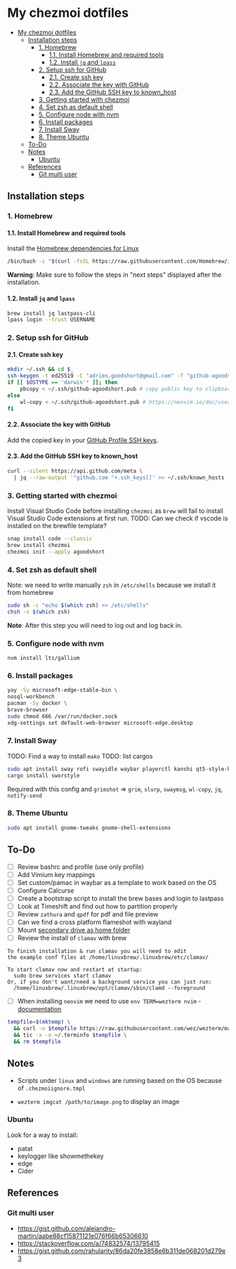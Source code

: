 # My chezmoi dotfiles

<!--toc:start-->
- [My chezmoi dotfiles](#my-chezmoi-dotfiles)
  - [Installation steps](#installation-steps)
    - [1. Homebrew](#1-homebrew)
      - [1.1. Install Homebrew and required tools](#11-install-homebrew-and-required-tools)
      - [1.2. Install `jq` and `lpass`](#12-install-jq-and-lpass)
    - [2. Setup ssh for GitHub](#2-setup-ssh-for-github)
      - [2.1. Create ssh key](#21-create-ssh-key)
      - [2.2. Associate the key with GitHub](#22-associate-the-key-with-github)
      - [2.3. Add the GitHub SSH key to known_host](#23-add-the-github-ssh-key-to-knownhost)
    - [3. Getting started with chezmoi](#3-getting-started-with-chezmoi)
    - [4. Set zsh as default shell](#4-set-zsh-as-default-shell)
    - [5. Configure node with nvm](#5-configure-node-with-nvm)
    - [6. Install packages](#6-install-packages)
    - [7. Install Sway](#7-install-sway)
    - [8. Theme Ubuntu](#8-theme-ubuntu)
  - [To-Do](#to-do)
  - [Notes](#notes)
    - [Ubuntu](#ubuntu)
  - [References](#references)
    - [Git multi user](#git-multi-user)
<!--toc:end-->

## Installation steps

### 1. Homebrew

#### 1.1. Install Homebrew and required tools

Install the [Homebrew dependencies for Linux](https://docs.brew.sh/Homebrew-on-Linux#requirements)

```bash
/bin/bash -c "$(curl -fsSL https://raw.githubusercontent.com/Homebrew/install/HEAD/install.sh)"
```

**Warning**: Make sure to follow the steps in "next steps" displayed after the installation.

#### 1.2. Install `jq` and `lpass`

```bash
brew install jq lastpass-cli
lpass login --trust USERNAME
```

### 2. Setup ssh for GitHub

#### 2.1. Create ssh key

```bash
mkdir ~/.ssh && cd $_
ssh-keygen -t ed25519 -C "adrien.goodshort@gmail.com" -f "github-agoodshort"
if [[ $OSTYPE == 'darwin'* ]]; then
    pbcopy < ~/.ssh/github-agoodshort.pub # copy public key to clipboard
else
    wl-copy < ~/.ssh/github-agoodshort.pub # https://neovim.io/doc/user/provider.html#provider-clipboard
fi

```

#### 2.2. Associate the key with GitHub

Add the copied key in your [GitHub Profile SSH keys](https://github.com/settings/keys).

#### 2.3. Add the GitHub SSH key to known_host

```bash
curl --silent https://api.github.com/meta \
  | jq --raw-output '"github.com "+.ssh_keys[]' >> ~/.ssh/known_hosts
```

### 3. Getting started with chezmoi

Install Visual Studio Code before installing `chezmoi` as `brew` will fail to install Visual Studio Code extensions at first run.
TODO: Can we check if vscode is installed on the brewfile template?

```bash
snap install code --classic
brew install chezmoi
chezmoi init --apply agoodshort
```

### 4. Set zsh as default shell

Note: we need to write manually `zsh` in `/etc/shells` because we install it from homebrew

```bash
sudo sh -c "echo $(which zsh) >> /etc/shells"
chsh -s $(which zsh)
```

**Note**: After this step you will need to log out and log back in.

### 5. Configure node with nvm

```
nvm install lts/gallium
```

### 6. Install packages

```bash
yay -Sy microsoft-edge-stable-bin \
nosql-workbench
pacman -Sy docker \
brave-browser
sudo chmod 666 /var/run/docker.sock
xdg-settings set default-web-browser microsoft-edge.desktop
```

### 7. Install Sway

TODO: Find a way to install `mako`
TODO: list cargos

```bash
sudo apt install sway rofi swayidle waybar playerctl kanshi qt5-style-kvantum qt5-style-kvantum-themes
cargo install sworstyle
```

Required with this config and `grimshot` => `grim`, `slurp`, `swaymsg`, `wl-copy`, `jq`, `notify-send`

### 8. Theme Ubuntu

```bash
sudo apt install gnome-tweaks gnome-shell-extensions
```

## To-Do

- [ ] Review bashrc and profile (use only profile)
- [ ] Add Vimium key mappings
- [ ] Set custom/pamac in waybar as a template to work based on the OS
- [ ] Configure Calcurse
- [ ] Create a bootstrap script to install the brew bases and login to lastpass
- [ ] Look at Timeshift and find out how to partition properly
- [ ] Review `zathura` and `qpdf` for pdf and file preview
- [ ] Can we find a cross platform flameshot with wayland
- [ ] Mount [secondary drive as home folder](https://www.howtogeek.com/442101/how-to-move-your-linux-home-directory-to-another-hard-drive/)
- [ ] Review the install of `clamav` with brew

```
To finish installation & run clamav you will need to edit
the example conf files at /home/linuxbrew/.linuxbrew/etc/clamav/

To start clamav now and restart at startup:
  sudo brew services start clamav
Or, if you don't want/need a background service you can just run:
  /home/linuxbrew/.linuxbrew/opt/clamav/sbin/clamd --foreground
```

- [ ] When installing `neovim` we need to use `env TERM=wezterm nvim` - [documentation](https://wezfurlong.org/wezterm/faq.html#how-do-i-enable-undercurl-curly-underlines)

```bash
tempfile=$(mktemp) \
  && curl -o $tempfile https://raw.githubusercontent.com/wez/wezterm/master/termwiz/data/wezterm.terminfo \
  && tic -x -o ~/.terminfo $tempfile \
  && rm $tempfile
```

## Notes

- Scripts under `linux` and `windows` are running based on the OS because of `.chezmoiignore.tmpl`

- `wezterm imgcat /path/to/image.png` to display an image

### Ubuntu

Look for a way to install:

- patat
- keylogger like showmethekey
- edge
- Cider

## References

### Git multi user

- https://gist.github.com/alejandro-martin/aabe88cf15871121e076f66b65306610
- https://stackoverflow.com/a/74832574/13795415
- https://gist.github.com/rahularity/86da20fe3858e6b311de068201d279e3
